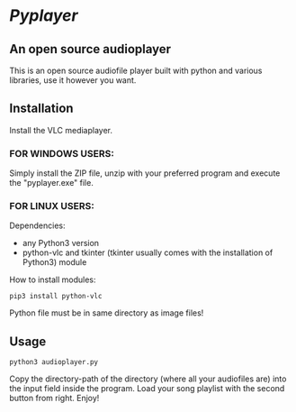 # *Pyplayer*

## An open source audioplayer
This is an open source audiofile player built with python and various libraries, use it however you want.

## Installation

Install the VLC mediaplayer.

### FOR WINDOWS USERS:
Simply install the ZIP file, unzip with your preferred program and execute the "pyplayer.exe" file.

### FOR LINUX USERS:
Dependencies:
- any Python3 version 
- python-vlc and tkinter (tkinter usually comes with the installation of Python3) module

How to install modules:
```
pip3 install python-vlc
```

Python file must be in same directory as image files!

## Usage
```
python3 audioplayer.py
```

Copy the directory-path of the directory (where all your audiofiles are) into the input field inside the program.
Load your song playlist with the second button from right.
Enjoy!
